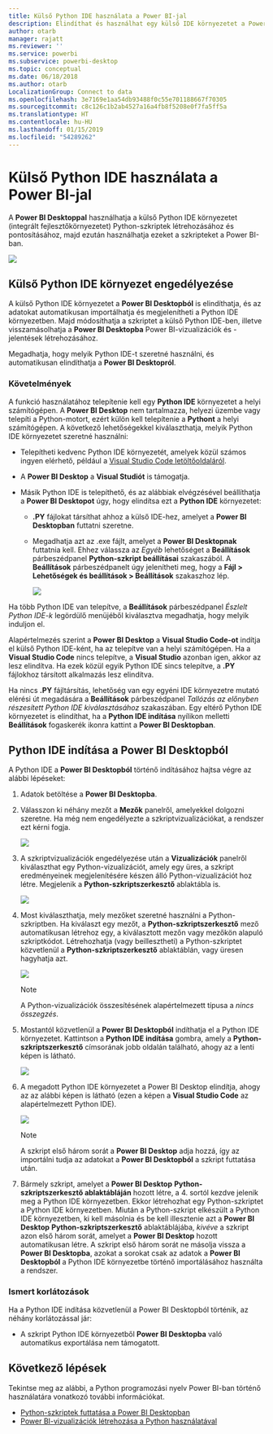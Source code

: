 ```yaml
---
title: Külső Python IDE használata a Power BI-jal
description: Elindíthat és használhat egy külső IDE környezetet a Power BI-jal
author: otarb
manager: rajatt
ms.reviewer: ''
ms.service: powerbi
ms.subservice: powerbi-desktop
ms.topic: conceptual
ms.date: 06/18/2018
ms.author: otarb
LocalizationGroup: Connect to data
ms.openlocfilehash: 3e7169e1aa54db93488f0c55e701188667f70305
ms.sourcegitcommit: c8c126c1b2ab4527a16a4fb8f5208e0f7fa5ff5a
ms.translationtype: HT
ms.contentlocale: hu-HU
ms.lasthandoff: 01/15/2019
ms.locfileid: "54289262"
---
```

# <a name="use-an-external-python-ide-with-power-bi"></a>Külső Python IDE használata a Power BI-jal
A **Power BI Desktoppal** használhatja a külső Python IDE környezetet (integrált fejlesztőkörnyezetet) Python-szkriptek létrehozásához és pontosításához, majd ezután használhatja ezeket a szkripteket a Power BI-ban.

![](media/desktop-python-ide/python-ide-1.png)

## <a name="enable-an-external-python-ide"></a>Külső Python IDE környezet engedélyezése
A külső Python IDE környezetet a **Power BI Desktopból** is elindíthatja, és az adatokat automatikusan importálhatja és megjelenítheti a Python IDE környezetben. Majd módosíthatja a szkriptet a külső Python IDE-ben, illetve visszamásolhatja a **Power BI Desktopba** Power BI-vizualizációk és -jelentések létrehozásához.

Megadhatja, hogy melyik Python IDE-t szeretné használni, és automatikusan elindíthatja a **Power BI Desktopról**.

### <a name="requirements"></a>Követelmények
A funkció használatához telepítenie kell egy **Python IDE** környezetet a helyi számítógépen. A **Power BI Desktop** nem tartalmazza, helyezi üzembe vagy telepíti a Python-motort, ezért külön kell telepítenie a **Pythont** a helyi számítógépen. A következő lehetőségekkel kiválaszthatja, melyik Python IDE környezetet szeretné használni:

* Telepítheti kedvenc Python IDE környezetét, amelyek közül számos ingyen elérhető, például a [Visual Studio Code letöltőoldaláról](https://code.visualstudio.com/download/).
* A **Power BI Desktop** a **Visual Studiót** is támogatja.
* Másik Python IDE is telepíthető, és az alábbiak elvégzésével beállíthatja a **Power BI Desktopot** úgy, hogy elindítsa ezt a **Python IDE** környezetet:
  
  * **.PY** fájlokat társíthat ahhoz a külső IDE-hez, amelyet a **Power BI Desktopban** futtatni szeretne.
  * Megadhatja azt az .exe fájlt, amelyet a **Power BI Desktopnak** futtatnia kell. Ehhez válassza az *Egyéb* lehetőséget a **Beállítások** párbeszédpanel **Python-szkript beállításai** szakaszából. A **Beállítások** párbeszédpanelt úgy jelenítheti meg, hogy a **Fájl > Lehetőségek és beállítások > Beállítások** szakaszhoz lép.
    
    ![](media/desktop-python-ide/python-ide-2.png)

Ha több Python IDE van telepítve, a **Beállítások** párbeszédpanel *Észlelt Python IDE-k* legördülő menüjéből kiválasztva megadhatja, hogy melyik induljon el.

Alapértelmezés szerint a **Power BI Desktop** a **Visual Studio Code-ot** indítja el külső Python IDE-ként, ha az telepítve van a helyi számítógépen. Ha a **Visual Studio Code** nincs telepítve, a **Visual Studio** azonban igen, akkor az lesz elindítva. Ha ezek közül egyik Python IDE sincs telepítve, a **.PY** fájlokhoz társított alkalmazás lesz elindítva.

Ha nincs **.PY** fájltársítás, lehetőség van egy egyéni IDE környezetre mutató elérési út megadására a **Beállítások** párbeszédpanel *Tallózás az előnyben részesített Python IDE kiválasztásához* szakaszában. Egy eltérő Python IDE környezetet is elindíthat, ha a **Python IDE indítása** nyílikon melletti **Beállítások** fogaskerék ikonra kattint a **Power BI Desktopban**.

## <a name="launch-a-python-ide-from-power-bi-desktop"></a>Python IDE indítása a Power BI Desktopból
A Python IDE a **Power BI Desktopból** történő indításához hajtsa végre az alábbi lépéseket:

1. Adatok betöltése a **Power BI Desktopba**.
2. Válasszon ki néhány mezőt a **Mezők** panelről, amelyekkel dolgozni szeretne. Ha még nem engedélyezte a szkriptvizualizációkat, a rendszer ezt kérni fogja.
   
   ![](media/desktop-python-ide/python-ide-3.png)
3. A szkriptvizualizációk engedélyezése után a **Vizualizációk** panelről kiválaszthat egy Python-vizualizációt, amely egy üres, a szkript eredményeinek megjelenítésére készen álló Python-vizualizációt hoz létre. Megjelenik a **Python-szkriptszerkesztő** ablaktábla is.
   
   ![](media/desktop-python-ide/python-ide-4.png)
4. Most kiválaszthatja, mely mezőket szeretné használni a Python-szkriptben. Ha kiválaszt egy mezőt, a **Python-szkriptszerkesztő** mező automatikusan létrehoz egy, a kiválasztott mezőn vagy mezőkön alapuló szkriptkódot. Létrehozhatja (vagy beillesztheti) a Python-szkriptet közvetlenül a **Python-szkriptszerkesztő** ablaktáblán, vagy üresen hagyhatja azt.
   
   ![](media/desktop-python-ide/python-ide-5.png)
   
   > [!NOTE]
   > A Python-vizualizációk összesítésének alapértelmezett típusa a *nincs összegzés*.
   > 
   > 
5. Mostantól közvetlenül a **Power BI Desktopból** indíthatja el a Python IDE környezetet. Kattintson a **Python IDE indítása** gombra, amely a **Python-szkriptszerkesztő** címsorának jobb oldalán található, ahogy az a lenti képen is látható.
   
   ![](media/desktop-python-ide/python-ide-6.png)
6. A megadott Python IDE környezetet a Power BI Desktop elindítja, ahogy az az alábbi képen is látható (ezen a képen a **Visual Studio Code** az alapértelmezett Python IDE).
   
   ![](media/desktop-python-ide/python-ide-7.png)
   
   > [!NOTE]
   > A szkript első három sorát a **Power BI Desktop** adja hozzá, így az importálni tudja az adatokat a **Power BI Desktopból** a szkript futtatása után.
   > 
   > 
7. Bármely szkript, amelyet a **Power BI Desktop** **Python-szkriptszerkesztő ablaktábláján** hozott létre, a 4. sortól kezdve jelenik meg a Python IDE környezetben. Ekkor létrehozhat egy Python-szkriptet a Python IDE környezetben. Miután a Python-szkript elkészült a Python IDE környezetben, ki kell másolnia és be kell illesztenie azt a **Power BI Desktop** **Python-szkriptszerkesztő** ablaktáblájába, *kivéve* a szkript azon első három sorát, amelyet a **Power BI Desktop** hozott automatikusan létre. A szkript első három sorát ne másolja vissza a **Power BI Desktopba**, azokat a sorokat csak az adatok a **Power BI Desktopból** a Python IDE környezetbe történő importálásához használta a rendszer.

### <a name="known-limitations"></a>Ismert korlátozások
Ha a Python IDE indítása közvetlenül a Power BI Desktopból történik, az néhány korlátozással jár:

* A szkript Python IDE környezetből **Power BI Desktopba** való automatikus exportálása nem támogatott.

## <a name="next-steps"></a>Következő lépések
Tekintse meg az alábbi, a Python programozási nyelv Power BI-ban történő használatára vonatkozó további információkat.

* [Python-szkriptek futtatása a Power BI Desktopban](desktop-python-scripts.md)
* [Power BI-vizualizációk létrehozása a Python használatával](desktop-python-visuals.md)

